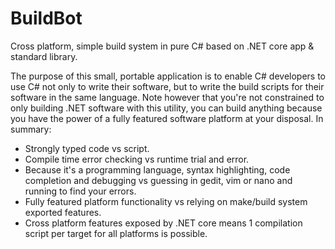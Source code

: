 # BuildBot
Cross platform, simple build system in pure C# based on .NET core app &amp; standard library.

The purpose of this small, portable application is to enable C# developers to use C# not only to write their software, but to write the build scripts for their software in the same language. Note however that you're not constrained to only building .NET software with this utility, you can build anything because you have the power of a fully featured software platform at your disposal. In summary:

- Strongly typed code vs script.  
- Compile time error checking vs runtime trial and error.  
- Because it's a programming language, syntax highlighting, code completion and debugging vs guessing in gedit, vim or nano and running to find your errors.  
- Fully featured platform functionality vs relying on make/build system exported features.
- Cross platform features exposed by .NET core means 1 compilation script per target for all platforms is possible.
